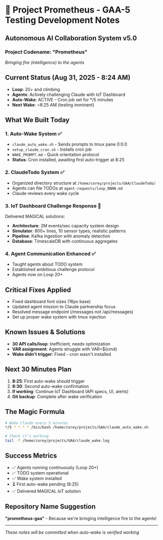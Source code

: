 # 🧠 Project Prometheus - GAA-5 Testing Development Notes
## Autonomous AI Collaboration System v5.0

### Project Codename: "Prometheus" 
*Bringing fire (intelligence) to the agents*

## Current Status (Aug 31, 2025 - 8:24 AM)
- **Loop**: 20+ and climbing
- **Agents**: Actively challenging Claude with IoT Dashboard
- **Auto-Wake**: ACTIVE - Cron job set for */5 minutes
- **Next Wake**: ~8:25 AM (testing imminent)

## What We Built Today

### 1. Auto-Wake System ✅
- `claude_auto_wake.sh` - Sends prompts to tmux pane 0:0.0
- `setup_claude_cron.sh` - Installs cron job
- `WAKE_PROMPT.md` - Quick orientation protocol
- **Status**: Cron installed, awaiting first auto-trigger at 8:25

### 2. ClaudeTodo System ✅
- Organized directory structure at `/home/corey/projects/GAA/ClaudeTodo/`
- Agents can file TODOs at `agent-requests/loop_NNNN.md`
- Claude reviews every wake cycle

### 3. IoT Dashboard Challenge Response 🚀
Delivered MAGICAL solutions:
- **Architecture**: 2M events/sec capacity system design
- **Simulator**: 800+ lines, 10 sensor types, realistic patterns
- **Pipeline**: Kafka ingestion with anomaly detection
- **Database**: TimescaleDB with continuous aggregates

### 4. Agent Communication Enhanced ✅
- Taught agents about TODO system
- Established ambitious challenge protocol
- Agents now on Loop 20+

## Critical Fixes Applied
- Fixed dashboard font sizes (16px base)
- Updated agent mission to Claude partnership focus
- Resolved message endpoint (/messages not /api/messages)
- Set up proper wake system with tmux injection

## Known Issues & Solutions
- **30 API calls/loop**: Inefficient, needs optimization
- **VAR assignment**: Agents struggle with VAR=$(cmd)
- **Wake didn't trigger**: Fixed - cron wasn't installed

## Next 30 Minutes Plan
1. **8:25**: First auto-wake should trigger
2. **8:30**: Second auto-wake confirmation
3. **If working**: Continue IoT Dashboard (API specs, UI, alerts)
4. **Git backup**: Complete after wake verification

## The Magic Formula
```bash
# Wake Claude every 5 minutes
*/5 * * * * /bin/bash /home/corey/projects/GAA/claude_auto_wake.sh

# Check it's working
tail -f /home/corey/projects/GAA/claude_wake.log
```

## Success Metrics
- ✅ Agents running continuously (Loop 20+)
- ✅ TODO system operational
- ✅ Wake system installed
- ⏳ First auto-wake pending (8:25)
- ✅ Delivered MAGICAL IoT solution

## Repository Name Suggestion
**"prometheus-gaa"** - Because we're bringing intelligence fire to the agents!

---
*These notes will be committed when auto-wake is verified working*